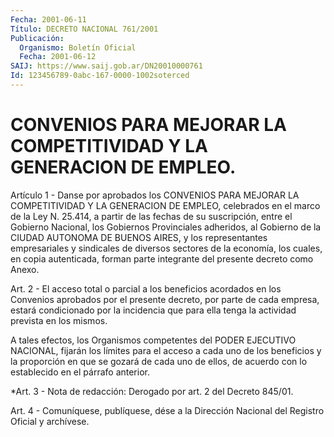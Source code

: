 ```yaml
---
Fecha: 2001-06-11
Título: DECRETO NACIONAL 761/2001
Publicación:
  Organismo: Boletín Oficial
  Fecha: 2001-06-12
SAIJ: https://www.saij.gob.ar/DN20010000761
Id: 123456789-0abc-167-0000-1002soterced
---
```

# CONVENIOS PARA MEJORAR LA COMPETITIVIDAD Y LA GENERACION DE EMPLEO.

<a id="1"></a>
Artículo  1  -  Danse  por aprobados los CONVENIOS PARA MEJORAR LA COMPETITIVIDAD Y LA GENERACION  DE  EMPLEO, celebrados en el marco de  la  Ley N. 25.414, a partir de las fechas  de  su suscripción, entre el  Gobierno  Nacional, los Gobiernos Provinciales adheridos, al  Gobierno  de  la  CIUDAD  AUTONOMA  DE  BUENOS  AIRES,  y  los representantes empresariales  y  sindicales de diversos sectores de la  economía,  los  cuales,  en  copia  autenticada,  forman  parte integrante del presente decreto como Anexo.

<a id="2"></a>
Art. 2 - El acceso total o parcial  a  los beneficios acordados en los Convenios aprobados por el presente decreto,  por parte de cada empresa, estará condicionado por la incidencia que  para ella tenga la actividad prevista en los mismos.

A  tales  efectos,  los Organismos competentes del PODER  EJECUTIVO NACIONAL, fijarán los  límites  para  el  acceso  a cada uno de los beneficios y la proporción en que se gozará de cada  uno  de ellos, de acuerdo con lo establecido en el párrafo anterior.

<a id="3"></a>
*Art.  3  - Nota de redacción: Derogado por art. 2 del Decreto 845/01.

<a id="4"></a>
Art. 4 - Comuníquese, publíquese, dése a la Dirección Nacional del Registro Oficial y archívese.